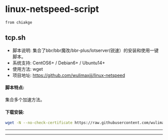 linux-netspeed-script
=====
`from chiakge`

## tcp.sh

- 脚本说明: 集合了bbr/bbr魔改/bbr-plus/lotserver(锐速）的安装和使用一键脚本。
- 系统支持: CentOS6+ / Debian6+ / Ubuntu14+
- 使用方法: wget
- 项目地址: https://github.com/wulimaxjjj/linux-netspeed

#### 脚本特点:
集合多个加速方法。

#### 下载安装:
``` bash
wget -N --no-check-certificate https://raw.githubusercontent.com/wulimaxjjj/linux-netspeed/master/tcp.sh && chmod +x tcp.sh && ./tcp.sh
```


---
---
